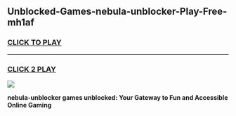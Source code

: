 
## Unblocked-Games-nebula-unblocker-Play-Free-mh1af
<h3>
<a href="https://premium76.site?title=nebula-unblocker&ref=10A">CLICK TO PLAY</a></h3>
<hr>

<h3>
<a href="https://premium76.site?title=nebula-unblocker&ref=10A">CLICK 2 PLAY</a>
  
</h3>

<a href="https://premium76.site?title=nebula-unblocker&ref=10A"><img src="https://clearcache.store/games.png"></a>


**nebula-unblocker games unblocked: Your Gateway to Fun and Accessible Online Gaming**
